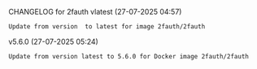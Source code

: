 CHANGELOG for 2fauth
vlatest (27-07-2025 04:57)

    Update from version  to latest for image 2fauth/2fauth

v5.6.0 (27-07-2025 05:24)

    Update from version latest to 5.6.0 for Docker image 2fauth/2fauth

